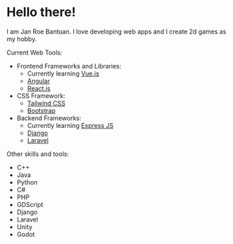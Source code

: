 # Hello there!

I am Jan Roe Bantuan. I love developing web apps and I create 2d games as my hobby.

Current Web Tools:
- Frontend Frameworks and Libraries:
    - Currently learning [Vue.js](https://vuejs.org/)
    - [Angular](https://angular.io/)
    - [React.js](https://react.dev/)
- CSS Framework:
    - [Tailwind CSS](https://tailwindcss.com/)
    - [Bootstrap](https://getbootstrap.com/)
- Backend Frameworks:
    - Currently learning [Express JS](https://expressjs.com/)
    - [Django](https://www.djangoproject.com/)
    - [Laravel](https://laravel.com/)

Other skills and tools:
- C++
- Java
- Python
- C#
- PHP
- GDScript
- Django
- Laravel
- Unity
- Godot

